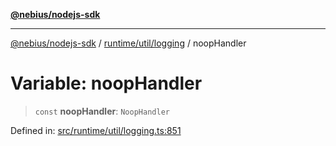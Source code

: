 [**@nebius/nodejs-sdk**](../../../../README.md)

***

[@nebius/nodejs-sdk](../../../../README.md) / [runtime/util/logging](../README.md) / noopHandler

# Variable: noopHandler

> `const` **noopHandler**: `NoopHandler`

Defined in: [src/runtime/util/logging.ts:851](https://github.com/nebius/nodejs-sdk/blob/a37d220b2851e3bf0d396cb03828d544f584df45/src/runtime/util/logging.ts#L851)
